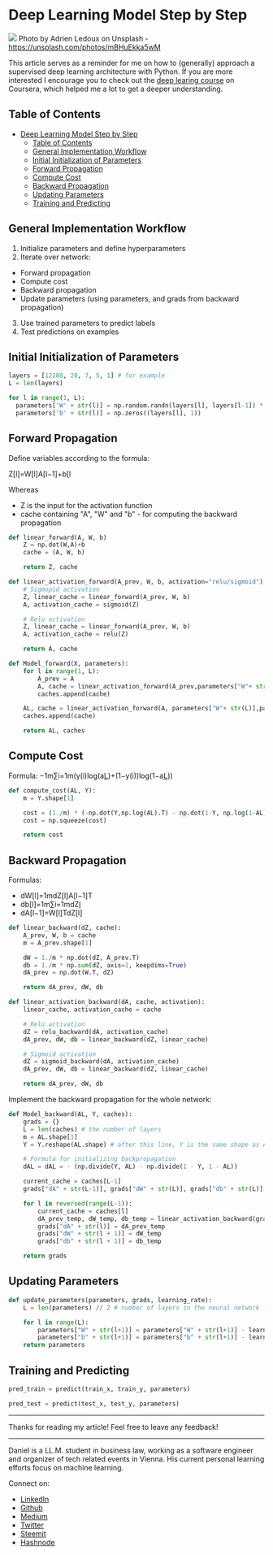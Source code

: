 # Deep Learning Model Step by Step

[<img src="https://images.unsplash.com/photo-1486848538113-ce1a4923fbc5?ixlib=rb-0.3.5&ixid=eyJhcHBfaWQiOjEyMDd9&s=57d5ed3770de4f9b039e5a3e54403ebe&auto=format&fit=crop&w=1287&q=80">](https://unsplash.com/photos/mBHuEkka5wM)
Photo by Adrien Ledoux on Unsplash - https://unsplash.com/photos/mBHuEkka5wM

This article serves as a reminder for me on how to (generally) approach a supervised deep learning architecture with Python.
If you are more interested I encourage you to check out the [deep learing course](https://www.coursera.org/learn/neural-networks-deep-learning/home/welcome) on Coursera, which helped me a lot to get a deeper understanding.

## Table of Contents

- [Deep Learning Model Step by Step](#deep-learning-model-step-by-step)
    - [Table of Contents](#table-of-contents)
    - [General Implementation Workflow](#general-implementation-workflow)
    - [Initial Initialization of Parameters](#initial-initialization-of-parameters)
    - [Forward Propagation](#forward-propagation)
    - [Compute Cost](#compute-cost)
    - [Backward Propagation](#backward-propagation)
    - [Updating Parameters](#updating-parameters)
    - [Training and Predicting](#training-and-predicting)

## General Implementation Workflow

1.  Initialize parameters and define hyperparameters
2.  Iterate over network:

- Forward propagation
- Compute cost
- Backward propagation
- Update parameters (using parameters, and grads from backward propagation)

3.  Use trained parameters to predict labels
4.  Test predictions on examples

## Initial Initialization of Parameters

```python
layers = [12288, 20, 7, 5, 1] # for example
L = len(layers)
```

```python
for l in range(1, L):
  parameters['W' + str(l)] = np.random.randn(layers[l], layers[l-1]) * 0.01
  parameters['b' + str(l)] = np.zeros((layers[l], 1))
```

## Forward Propagation

Define variables according to the formula:

Z[l]=W[l]A[l−1]+b[l

Whereas

- Z is the input for the activation function
- cache containing "A", "W" and "b" - for computing the backward propagation

```python
def linear_forward(A, W, b)
    Z = np.dot(W,A)+b
    cache = (A, W, b)

    return Z, cache
```

```python
def linear_activation_forward(A_prev, W, b, activation="relu/sigmoid"):
    # Sigmopid activation
    Z, linear_cache = linear_forward(A_prev, W, b)
    A, activation_cache = sigmoid(Z)

    # Relu activation
    Z, linear_cache = linear_forward(A_prev, W, b)
    A, activation_cache = relu(Z)

    return A, cache
```

```python
def Model_forward(X, parameters):
    for l in range(1, L):
        A_prev = A
        A, cache = linear_activation_forward(A_prev,parameters["W"+ str(l)],parameters["b"+ str(l)], activation = "relu")
        caches.append(cache)

    AL, cache = linear_activation_forward(A, parameters["W"+ str(L)],parameters["b"+ str(L)], activation = "sigmoid")
    caches.append(cache)

    return AL, caches
```

## Compute Cost

Formula: −1m∑i=1m(y(i)log(a[L](i))+(1−y(i))log(1−a[L](i)))

```python
def compute_cost(AL, Y):
    m = Y.shape[1]

    cost = (1./m) * (-np.dot(Y,np.log(AL).T) - np.dot(1-Y, np.log(1-AL).T))
    cost = np.squeeze(cost)

    return cost
```

## Backward Propagation

Formulas:

- dW[l]=1mdZ[l]A[l−1]T
- db[l]=1m∑i=1mdZ[l](i)
- dA[l−1]=W[l]TdZ[l]

```python
def linear_backward(dZ, cache):
    A_prev, W, b = cache
    m = A_prev.shape[1]

    dW = 1./m * np.dot(dZ, A_prev.T)
    db = 1./m * np.sum(dZ, axis=1, keepdims=True)
    dA_prev = np.dot(W.T, dZ)

    return dA_prev, dW, db
```

```python
def linear_activation_backward(dA, cache, activation):
    linear_cache, activation_cache = cache

    # Relu activation
    dZ = relu_backward(dA, activation_cache)
    dA_prev, dW, db = linear_backward(dZ, linear_cache)

    # Sigmoid activation
    dZ = sigmoid_backward(dA, activation_cache)
    dA_prev, dW, db = linear_backward(dZ, linear_cache)

    return dA_prev, dW, db
```

Implement the backward propagation for the whole network:

```python
def Model_backward(AL, Y, caches):
    grads = {}
    L = len(caches) # the number of layers
    m = AL.shape[1]
    Y = Y.reshape(AL.shape) # after this line, Y is the same shape as AL

    # Formula for initializing backpropagation
    dAL = dAL = - (np.divide(Y, AL) - np.divide(1 - Y, 1 - AL))

    current_cache = caches[L-1]
    grads["dA" + str(L-1)], grads["dW" + str(L)], grads["db" + str(L)] = linear_activation_backward(dAL, current_cache, activation = "sigmoid")

    for l in reversed(range(L-1)):
        current_cache = caches[l]
        dA_prev_temp, dW_temp, db_temp = linear_activation_backward(grads["dA" + str(l+1)], current_cache, activation = "relu")
        grads["dA" + str(l)] = dA_prev_temp
        grads["dW" + str(l + 1)] = dW_temp
        grads["db" + str(l + 1)] = db_temp

    return grads
```

## Updating Parameters

```python
def update_parameters(parameters, grads, learning_rate):
    L = len(parameters) // 2 # number of layers in the neural network

    for l in range(L):
        parameters["W" + str(l+1)] = parameters["W" + str(l+1)] - learning_rate * grads["dW" + str(l+1)]
        parameters["b" + str(l+1)] = parameters["b" + str(l+1)] - learning_rate * grads["db" + str(l+1)]
    return parameters
```

## Training and Predicting

```python
pred_train = predict(train_x, train_y, parameters)
```

```python
pred_test = predict(test_x, test_y, parameters)
```

---

Thanks for reading my article! Feel free to leave any feedback!

---

Daniel is a LL.M. student in business law, working as a software engineer and organizer of tech related events in Vienna.
His current personal learning efforts focus on machine learning.

Connect on:

- [LinkedIn](https://www.linkedin.com/in/createdd)
- [Github](https://github.com/Createdd)
- [Medium](https://medium.com/@ddcreationstudi)
- [Twitter](https://twitter.com/DDCreationStudi)
- [Steemit](https://steemit.com/@createdd)
- [Hashnode](https://hashnode.com/@DDCreationStudio)

<!-- Written by Daniel Deutsch (deudan1010@gmail.com) -->
